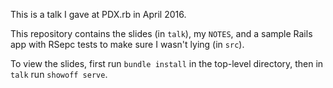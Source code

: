 This is a talk I gave at PDX.rb in April 2016.

This repository contains the slides (in `talk`), my `NOTES`, and a sample Rails app with RSepc tests to make sure I wasn't lying (in `src`).

To view the slides, first run `bundle install` in the top-level directory, then in `talk` run `showoff serve`.

